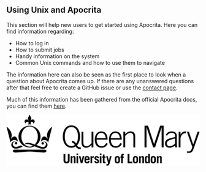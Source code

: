 ## Using Unix and Apocrita

This section will help new users to get started using Apocrita. Here you can find information regarding:

* How to log in
* How to submit jobs 
* Handy information on the system
* Common Unix commands and how to use them to navigate

The information here can also be seen as the first place to look when a question about Apocrita comes up. If there are any unanswered questions after that feel free to create a GitHub issue or use the [contact page](3_0_contact.md).

Much of this information has been gathered from the official Apocrita docs, you can find them [here](http://docs.hpc.qmul.ac.uk/).

![QMUL logo](./img/qmul_logo.png)